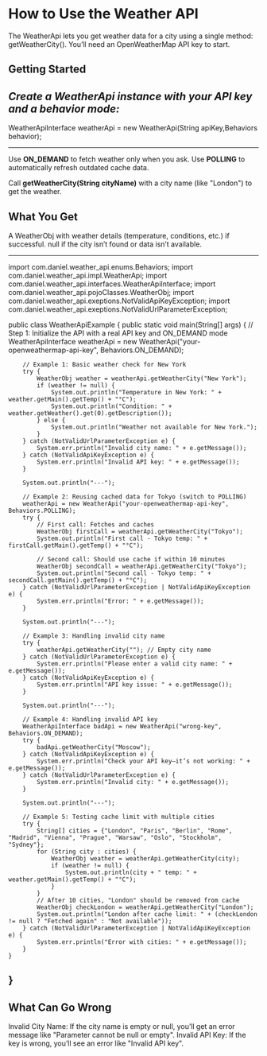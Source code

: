 # How to Use the Weather API

The WeatherApi lets you get weather data for a city using a single method: getWeatherCity(). You’ll need an OpenWeatherMap API key to start.

## Getting Started
*Create a WeatherApi instance with your API key and a behavior mode:*
---

 WeatherApiInterface weatherApi = new WeatherApi(String apiKey,Behaviors behavior);

---
Use **ON_DEMAND** to fetch weather only when you ask.
Use **POLLING** to automatically refresh outdated cache data.

Call **getWeatherCity(String cityName)** with a city name (like "London") to get the weather.

## What You Get
A WeatherObj with weather details (temperature, conditions, etc.) if successful.
null if the city isn’t found or data isn’t available.

---
import com.daniel.weather_api.enums.Behaviors;
import com.daniel.weather_api.impl.WeatherApi;
import com.daniel.weather_api.interfaces.WeatherApiInterface;
import com.daniel.weather_api.pojoClasses.WeatherObj;
import com.daniel.weather_api.exeptions.NotValidApiKeyException;
import com.daniel.weather_api.exeptions.NotValidUrlParameterException;

public class WeatherApiExample {
    public static void main(String[] args) {
        // Step 1: Initialize the API with a real API key and ON_DEMAND mode
        WeatherApiInterface weatherApi = new WeatherApi("your-openweathermap-api-key", Behaviors.ON_DEMAND);

        // Example 1: Basic weather check for New York
        try {
            WeatherObj weather = weatherApi.getWeatherCity("New York");
            if (weather != null) {
                System.out.println("Temperature in New York: " + weather.getMain().getTemp() + "°C");
                System.out.println("Condition: " + weather.getWeather().get(0).getDescription());
            } else {
                System.out.println("Weather not available for New York.");
            }
        } catch (NotValidUrlParameterException e) {
            System.err.println("Invalid city name: " + e.getMessage());
        } catch (NotValidApiKeyException e) {
            System.err.println("Invalid API key: " + e.getMessage());
        }

        System.out.println("---");

        // Example 2: Reusing cached data for Tokyo (switch to POLLING)
        weatherApi = new WeatherApi("your-openweathermap-api-key", Behaviors.POLLING);
        try {
            // First call: Fetches and caches
            WeatherObj firstCall = weatherApi.getWeatherCity("Tokyo");
            System.out.println("First call - Tokyo temp: " + firstCall.getMain().getTemp() + "°C");

            // Second call: Should use cache if within 10 minutes
            WeatherObj secondCall = weatherApi.getWeatherCity("Tokyo");
            System.out.println("Second call - Tokyo temp: " + secondCall.getMain().getTemp() + "°C");
        } catch (NotValidUrlParameterException | NotValidApiKeyException e) {
            System.err.println("Error: " + e.getMessage());
        }

        System.out.println("---");

        // Example 3: Handling invalid city name
        try {
            weatherApi.getWeatherCity(""); // Empty city name
        } catch (NotValidUrlParameterException e) {
            System.err.println("Please enter a valid city name: " + e.getMessage());
        } catch (NotValidApiKeyException e) {
            System.err.println("API key issue: " + e.getMessage());
        }

        System.out.println("---");

        // Example 4: Handling invalid API key
        WeatherApiInterface badApi = new WeatherApi("wrong-key", Behaviors.ON_DEMAND);
        try {
            badApi.getWeatherCity("Moscow");
        } catch (NotValidApiKeyException e) {
            System.err.println("Check your API key—it’s not working: " + e.getMessage());
        } catch (NotValidUrlParameterException e) {
            System.err.println("Invalid city: " + e.getMessage());
        }

        System.out.println("---");

        // Example 5: Testing cache limit with multiple cities
        try {
            String[] cities = {"London", "Paris", "Berlin", "Rome", "Madrid", "Vienna", "Prague", "Warsaw", "Oslo", "Stockholm", "Sydney"};
            for (String city : cities) {
                WeatherObj weather = weatherApi.getWeatherCity(city);
                if (weather != null) {
                    System.out.println(city + " temp: " + weather.getMain().getTemp() + "°C");
                }
            }
            // After 10 cities, "London" should be removed from cache
            WeatherObj checkLondon = weatherApi.getWeatherCity("London");
            System.out.println("London after cache limit: " + (checkLondon != null ? "Fetched again" : "Not available"));
        } catch (NotValidUrlParameterException | NotValidApiKeyException e) {
            System.err.println("Error with cities: " + e.getMessage());
        }
    }
}
---

## What Can Go Wrong
Invalid City Name: If the city name is empty or null, you’ll get an error message like "Parameter cannot be null or empty".
Invalid API Key: If the key is wrong, you’ll see an error like "Invalid API key".
